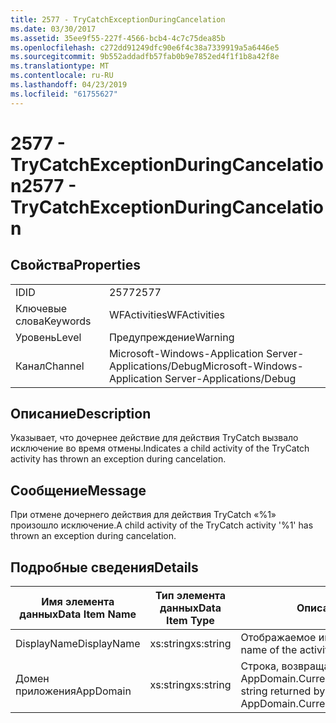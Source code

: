 ```yaml
---
title: 2577 - TryCatchExceptionDuringCancelation
ms.date: 03/30/2017
ms.assetid: 35ee9f55-227f-4566-bcb4-4c7c75dea85b
ms.openlocfilehash: c272dd91249dfc90e6f4c38a7339919a5a6446e5
ms.sourcegitcommit: 9b552addadfb57fab0b9e7852ed4f1f1b8a42f8e
ms.translationtype: MT
ms.contentlocale: ru-RU
ms.lasthandoff: 04/23/2019
ms.locfileid: "61755627"
---
```

# <a name="2577---trycatchexceptionduringcancelation"></a><span data-ttu-id="540f7-102">2577 - TryCatchExceptionDuringCancelation</span><span class="sxs-lookup"><span data-stu-id="540f7-102">2577 - TryCatchExceptionDuringCancelation</span></span>
## <a name="properties"></a><span data-ttu-id="540f7-103">Свойства</span><span class="sxs-lookup"><span data-stu-id="540f7-103">Properties</span></span>  
  
|||  
|-|-|  
|<span data-ttu-id="540f7-104">ID</span><span class="sxs-lookup"><span data-stu-id="540f7-104">ID</span></span>|<span data-ttu-id="540f7-105">2577</span><span class="sxs-lookup"><span data-stu-id="540f7-105">2577</span></span>|  
|<span data-ttu-id="540f7-106">Ключевые слова</span><span class="sxs-lookup"><span data-stu-id="540f7-106">Keywords</span></span>|<span data-ttu-id="540f7-107">WFActivities</span><span class="sxs-lookup"><span data-stu-id="540f7-107">WFActivities</span></span>|  
|<span data-ttu-id="540f7-108">Уровень</span><span class="sxs-lookup"><span data-stu-id="540f7-108">Level</span></span>|<span data-ttu-id="540f7-109">Предупреждение</span><span class="sxs-lookup"><span data-stu-id="540f7-109">Warning</span></span>|  
|<span data-ttu-id="540f7-110">Канал</span><span class="sxs-lookup"><span data-stu-id="540f7-110">Channel</span></span>|<span data-ttu-id="540f7-111">Microsoft-Windows-Application Server-Applications/Debug</span><span class="sxs-lookup"><span data-stu-id="540f7-111">Microsoft-Windows-Application Server-Applications/Debug</span></span>|  
  
## <a name="description"></a><span data-ttu-id="540f7-112">Описание</span><span class="sxs-lookup"><span data-stu-id="540f7-112">Description</span></span>  
 <span data-ttu-id="540f7-113">Указывает, что дочернее действие для действия TryCatch вызвало исключение во время отмены.</span><span class="sxs-lookup"><span data-stu-id="540f7-113">Indicates a child activity of the TryCatch activity has thrown an exception during cancelation.</span></span>  
  
## <a name="message"></a><span data-ttu-id="540f7-114">Сообщение</span><span class="sxs-lookup"><span data-stu-id="540f7-114">Message</span></span>  
 <span data-ttu-id="540f7-115">При отмене дочернего действия для действия TryCatch «%1» произошло исключение.</span><span class="sxs-lookup"><span data-stu-id="540f7-115">A child activity of the TryCatch activity '%1' has thrown an exception during cancelation.</span></span>  
  
## <a name="details"></a><span data-ttu-id="540f7-116">Подробные сведения</span><span class="sxs-lookup"><span data-stu-id="540f7-116">Details</span></span>  
  
|<span data-ttu-id="540f7-117">Имя элемента данных</span><span class="sxs-lookup"><span data-stu-id="540f7-117">Data Item Name</span></span>|<span data-ttu-id="540f7-118">Тип элемента данных</span><span class="sxs-lookup"><span data-stu-id="540f7-118">Data Item Type</span></span>|<span data-ttu-id="540f7-119">Описание</span><span class="sxs-lookup"><span data-stu-id="540f7-119">Description</span></span>|  
|--------------------|--------------------|-----------------|  
|<span data-ttu-id="540f7-120">DisplayName</span><span class="sxs-lookup"><span data-stu-id="540f7-120">DisplayName</span></span>|<span data-ttu-id="540f7-121">xs:string</span><span class="sxs-lookup"><span data-stu-id="540f7-121">xs:string</span></span>|<span data-ttu-id="540f7-122">Отображаемое имя действия.</span><span class="sxs-lookup"><span data-stu-id="540f7-122">The display name of the activity.</span></span>|  
|<span data-ttu-id="540f7-123">Домен приложения</span><span class="sxs-lookup"><span data-stu-id="540f7-123">AppDomain</span></span>|<span data-ttu-id="540f7-124">xs:string</span><span class="sxs-lookup"><span data-stu-id="540f7-124">xs:string</span></span>|<span data-ttu-id="540f7-125">Строка, возвращаемая AppDomain.CurrentDomain.FriendlyName.</span><span class="sxs-lookup"><span data-stu-id="540f7-125">The string returned by AppDomain.CurrentDomain.FriendlyName.</span></span>|
